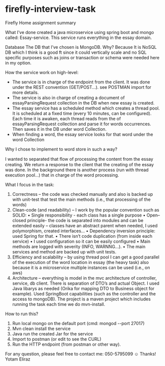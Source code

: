 # firefly-interview-task

Firefly Home assignment summary

What I’ve done
 created a java microservice using spring boot and mongo called: Essay-service.
This service runs everything in the essay domain.

Database
The DB that I’ve chosen is MongoDB. Why? Because It is NoSQL DB which I think is a good ft
since it could vertically scale and no SQL specific purposes such as joins or transaction or schema
were needed here in my option.

How the service work on high-level:
- The service is in charge of the endpoint from the client. It was done under the
REST convention (GET/POST...). see POSTMAN import for more details.
- The service is also in charge of creating a document of essayParsingRequest 
collection in the DB when new essay is created.
- The essay service has a scheduled method which creates a thread pool. It is scheduled
at a fixed time (every 10 minutes, can be configured). Each time it is awaken, each
thread reads from the of essayParsingRequest collection and parse it for words occurrences.
Then saves it in the DB under word Collection.
- When finding a word, the essay service looks for that word under the word
Collection


Why I chose to implement to word store in such a way?

I wanted to separated that ﬂow of processing the content from the essay creating. We return a
response to the client that the creating of the essay was done. In the background there is
another process (run with thread execution pool…) that in charge of the word
processing.

What I focus in the task:
1. Correctness – the code was checked manually and also is backed up with unit-test that
test the main methods (i.e., that processing of the words)
2. Clean-code (and readability) – I work by the popular convention such as SOLID:
• Single responsibility - each class has a single purpose
• Open–closed principle- the code is separated into modules and can be extended
easily – classes have an abstract parent when needed, I used polymorphism,
created interfaces…
• Dependency inversion principle: used Spring for that.
• There isn’t code duplication (from inside each service)
• I used configuration so it can be easily configured
• Main methods are logged with severity (INFO, WARNNG...).
• The main services and method are backed up with unit tests.
3. Efficiency and scalability – by using thread pool I can get a good parallel of the execution
of the word location in essay (the heavy task) also because it is a microservice multiple
instances can be used (i.e., on aws)
4. Architecture – everything is model in the mvc architecture of controller, service, db
client. There is separation of DTO’s and actual Object. I used Java libarys as needed
(Orika for mapping DTO to Business object for example). Used SpringBoot capabilities
(such as the controller and the access to mongoDB). The project is a maven project
which includes running the task each time we do mvn-install.

How to run this?
1. Run local mongo on the default port (cmd: mongod --port 27017)
2. Mvn clean install the service
3. Java run the created Jar for the service
4. Import to postman (or edit to see the CURL)
5. Run the HTTP endpoint (from postman or other way).
   


For any question, please feel free to contact me: 050-5795099 ☺
Thanks!
Yotam Eliraz
